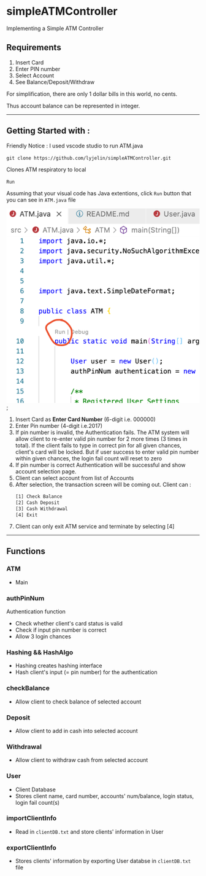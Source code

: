 # simpleATMController
Implementing a Simple ATM Controller

## Requirements

1. Insert Card 
2. Enter PIN number  
3. Select Account  
4. See Balance/Deposit/Withdraw

For simplification, there are only 1 dollar bills in this world, no cents. 

Thus account balance can be represented in integer.

---

## Getting Started with : 

Friendly Notice : I used vscode studio to run ATM.java 

`git clone https://github.com/lyjelin/simpleATMController.git`

Clones ATM respiratory to local

`Run`

Assuming that your visual code has Java extentions, click `Run` button that you can see in `ATM.java` file

![runBtn](/img/runButton.png);

1. Insert Card as **Enter Card Number** (6-digit i.e. 000000)
2. Enter Pin number (4-digit i.e.2017)
3. If pin number is invalid, the Authentication fails. The ATM system will allow client to re-enter valid pin number for 2 more times (3 times in total). If the client fails to type in correct pin for all given chances, client's card will be locked. But if user success to enter valid pin number within given chances, the login fail count will reset to zero
4. If pin number is correct Authentication will be successful and show account selection page. 
5. Client can select account from list of Accounts
6. After selection, the transaction screen will be coming out. Client can :
    ```
    [1] Check Balance
    [2] Cash Deposit
    [3] Cash Withdrawal
    [4] Exit
    ```
7. Client can only exit ATM service and terminate by selecting [4]

---
## Functions

### ATM

- Main

### authPinNum

Authentication function
- Check whether client's card status is valid
- Check if input pin number is correct 
- Allow 3 login chances 

### Hashing && HashAlgo

- Hashing creates hashing interface
- Hash client's input (= pin number) for the authentication

### checkBalance

- Allow client to check balance of selected account

### Deposit

- Allow client to add in cash into selected account

### Withdrawal

- Allow client to withdraw cash from selected account

### User

- Client Database 
- Stores client name, card number, accounts' num/balance, login status, login fail count(s)

### importClientInfo

- Read in `clientDB.txt` and store clients' information in User 

### exportClientInfo

- Stores clients' information by exporting User databse in `clientDB.txt` file
